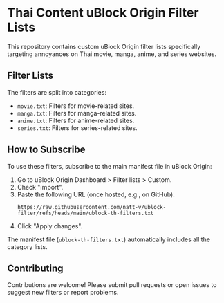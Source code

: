 # Thai Content uBlock Origin Filter Lists

This repository contains custom uBlock Origin filter lists specifically targeting annoyances on Thai movie, manga, anime, and series websites.

## Filter Lists

The filters are split into categories:

*   `movie.txt`: Filters for movie-related sites.
*   `manga.txt`: Filters for manga-related sites.
*   `anime.txt`: Filters for anime-related sites.
*   `series.txt`: Filters for series-related sites.

## How to Subscribe

To use these filters, subscribe to the main manifest file in uBlock Origin:

1.  Go to uBlock Origin Dashboard > Filter lists > Custom.
2.  Check "Import".
3.  Paste the following URL (once hosted, e.g., on GitHub):
    ```
    https://raw.githubusercontent.com/natt-v/ublock-filter/refs/heads/main/ublock-th-filters.txt
    ```
4.  Click "Apply changes".

The manifest file (`ublock-th-filters.txt`) automatically includes all the category lists.

## Contributing

Contributions are welcome! Please submit pull requests or open issues to suggest new filters or report problems.
